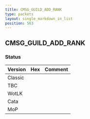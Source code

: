 ```yaml
---
title: CMSG_GUILD_ADD_RANK
type: packets
layout: single_markdown_in_list
position: 563
---
```


## CMSG_GUILD_ADD_RANK

### Status

Version | Hex | Comment
---------- | ---------- | ---------- 
Classic |  |  
TBC |  |  
WotLK |  |  
Cata |  |  
MoP |  |  